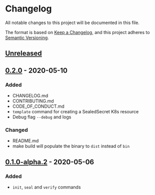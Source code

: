 # Changelog
All notable changes to this project will be documented in this file.

The format is based on [Keep a Changelog](https://keepachangelog.com/en/1.0.0/),
and this project adheres to [Semantic Versioning](https://semver.org/spec/v2.0.0.html).

## [Unreleased]

## [0.2.0] - 2020-05-10
### Added
- CHANGELOG.md
- CONTRIBUTING.md
- CODE_OF_CONDUCT.md
- `template` command for creating a SealedSecret K8s resource
- Debug flag `--debug` and logs
### Changed
- README.md
- make build will populate the binary to `dist` instead of `bin`

## [0.1.0-alpha.2] - 2020-05-06
### Added
- `init`, `seal` and `verify` commands

[Unreleased]: https://github.com/dschniepp/sealit/compare/v0.2.0...HEAD
[0.2.0]: https://github.com/dschniepp/sealit/compare/v0.1.0-alpha.2...v0.2.0
[0.1.0-alpha.2]: https://github.com/dschniepp/sealit/releases/tag/v0.1.0-alpha.2